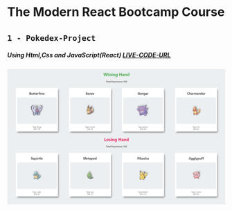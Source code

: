 # The Modern React Bootcamp Course

## `1 - Pokedex-Project`

##### Using Html,Css and JavaScript(React) [LIVE-CODE-URL](https://cs-pokedex-dova.netlify.app/)

![](images/Pokedex.png)

#

